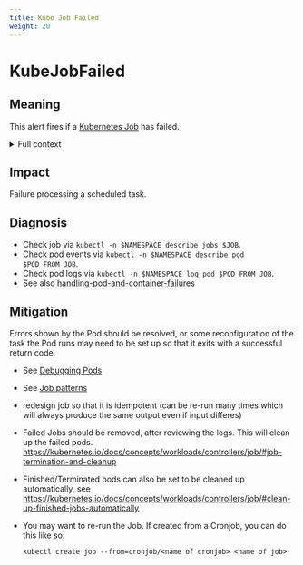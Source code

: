 ```yaml
---
title: Kube Job Failed
weight: 20
---
```


# KubeJobFailed

## Meaning

This alert fires if a [Kubernetes Job](https://kubernetes.io/docs/concepts/workloads/controllers/job/) has failed.  

<details>
<summary>Full context</summary>

  These Jobs may be spawned by a [Kubernetes CronJob](https://kubernetes.io/docs/concepts/workloads/controllers/cron-jobs/), or created as one-off tasks. 

</details>

## Impact

Failure processing a scheduled task.

## Diagnosis

- Check job via `kubectl -n $NAMESPACE describe jobs $JOB`.
- Check pod events via `kubectl -n $NAMESPACE describe pod $POD_FROM_JOB`.
- Check pod logs via `kubectl -n $NAMESPACE log pod $POD_FROM_JOB`.
- See also [handling-pod-and-container-failures](https://kubernetes.io/docs/concepts/workloads/controllers/job/#handling-pod-and-container-failures)

## Mitigation

Errors shown by the Pod should be resolved, or some reconfiguration of the task the Pod runs may need to be set up so that it exits with a successful return code. 

- See [Debugging Pods](https://kubernetes.io/docs/tasks/debug-application-cluster/debug-application/#debugging-pods)
- See [Job patterns](https://kubernetes.io/docs/tasks/job/)
- redesign job so that it is idempotent (can be re-run many times which will always produce the same output even if input differes)
- Failed Jobs should be removed, after reviewing the logs.  This will clean up the failed pods.  https://kubernetes.io/docs/concepts/workloads/controllers/job/#job-termination-and-cleanup
- Finished/Terminated pods can also be set to be cleaned up automatically, see https://kubernetes.io/docs/concepts/workloads/controllers/job/#clean-up-finished-jobs-automatically
- You may want to re-run the Job.  If created from a Cronjob, you can do this like so:
  
      kubectl create job --from=cronjob/<name of cronjob> <name of job>